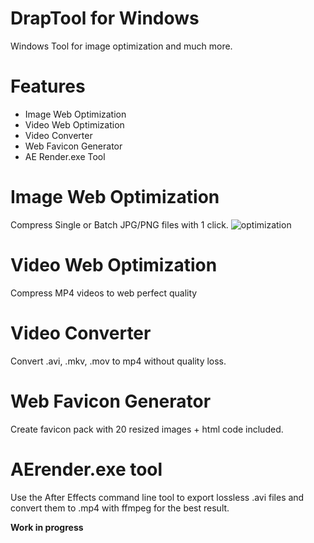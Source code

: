 # DrapTool for Windows

Windows Tool for image optimization and much more.

# Features
- Image Web Optimization
- Video Web Optimization
- Video Converter
- Web Favicon Generator
- AE Render.exe Tool

# Image Web Optimization
Compress Single or Batch JPG/PNG files with 1 click.
![optimization](https://github.com/mariosemes/DrapTool/tree/master/Images/pngexp.png?raw=true)

# Video Web Optimization
Compress MP4 videos to web perfect quality

# Video Converter
Convert .avi, .mkv, .mov to mp4 without quality loss.

# Web Favicon Generator
Create favicon pack with 20 resized images + html code included.

# AErender.exe tool
Use the After Effects command line tool to export lossless .avi files and convert them to .mp4 with ffmpeg for the best result.

**Work in progress**
